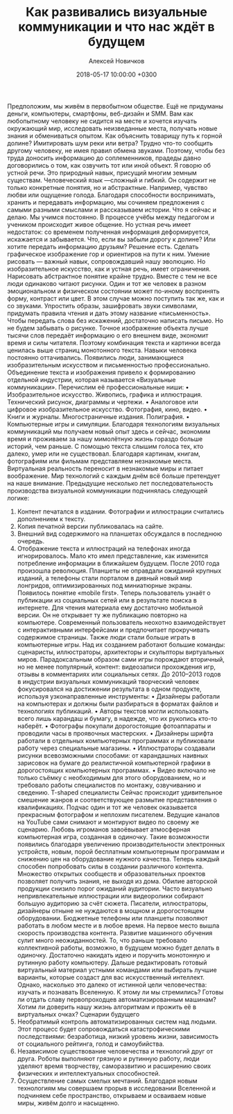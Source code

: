 ﻿---
layout: post
title:  Как развивались визуальные коммуникации и что нас ждёт в будущем
date:   2018-05-17 10:00:00 +0300
categories: [text]
tags: [trend, tech, communication]
author: Алексей Новичков
---
Предположим, мы живём в первобытном обществе. Ещё не придуманы деньги, компьютеры, смартфоны, веб-дизайн и SMM. Вам как любопытному человеку не сидится на месте и хочется изучать окружающий мир, исследовать неизведанные места, получать новые знания и обмениваться опытом. 
Как объяснить товарищу путь к горной долине? Имитировать шум реки или ветра? Трудно что-то сообщить другому человеку, не имея правил обмена звуками. Поэтому, чтобы без труда доносить информацию до соплеменников, прадеды давно договорились о том, как озвучить тот или иной объект.
Я говорю об устной речи. Это природный навык, присущий многим земным существам. Человеческий язык —сложный и гибкий. Он содержит не только конкретные понятия, но и абстрактные. Например, чувство любви или ощущение голода. Благодаря способности воспринимать, хранить и передавать информацию, мы сочиняем предложения с самыми разными смыслами и рассказываем истории. Что я сейчас и делаю.
Мы учимся постоянно. В процессе учёбы между педагогом и учеником происходит живое общение. Но устная речь имеет недостаток: со временем полученная информация деформируется, искажается и забывается.
Что, если вы забыли дорогу к долине? Или хотите передать информацию друзьям? Решение есть. Сделать графическое изображение гор и ориентиров на пути к ним.
Умение рисовать — важный навык, сопровождавший нашу эволюцию. Но изобразительное искусство, как и устная речь, имеет ограничения. Нарисовать абстрактное понятие крайне трудно. Вместе с тем не все люди одинаково читают рисунки. Один и тот же человек в разном эмоциональном и физическом состоянии может по-иному воспринять форму, контраст или цвет.
В этом случае можно поступить так же, как и со звуками. Упростить образы, зашифровать звуки символами, придумать правила чтения и дать этому название «письменность». Чтобы передать слова без искажений, достаточно написать письмо. 
Но не будем забывать о рисунке. Точное изображение объекта лучше тысячи слов передаёт информацию о его внешнем виде, экономит время и силы читателя. Поэтому комбинация текста и картинки всегда ценилась выше страниц монотонного текста.
Навыки человека постоянно оттачивались. Появились люди, занимающиеся изобразительным искусством и письменностью профессионально. Объединение текста и изображения привело к формированию отдельной индустрии, которая называется «Визуальные коммуникации». Перечислим её профессиональные ниши:
•	Изобразительное искусство. Живопись, графика и иллюстрация. Технический рисунок, диаграммы и чертежи.
•	Аналоговое или цифровое изобразительное искусство. Фотография, кино, видео.
•	Книги и журналы. Многостраничные издания. Полиграфия.
•	Компьютерные игры и симуляции.
Благодаря технологиям визуальных коммуникаций мы получаем новый опыт здесь и сейчас, экономим время и проживаем за нашу мимолётную жизнь гораздо больше историй, чем раньше. С помощью текста слышим голоса тех, кто далеко, умер или не существовал. Благодаря картинам, книгам, фотографиям или фильмам представляем незнакомые места. Виртуальная реальность переносит в незнакомые миры и питает воображение. Мир технологий с каждым днём всё больше претендует на наше внимание.
Предыдущие несколько лет последовательность производства визуальной коммуникации подчинялась следующей логике: 
1. Контент печатался в издании. Фотографии и иллюстрации считались дополнением к тексту.
2. Копия печатной версии публиковалась на сайте. 
3. Внешний вид содержимого на планшетах обсуждался в последнюю очередь.
4. Отображение текста и иллюстраций на телефонах иногда игнорировалось. 
Мало кто имел представление, как изменится потребление информации в ближайшем будущем.
После 2010 года произошла революция. Планшеты не оправдали ожиданий крупных изданий, а телефоны стали порталом в дивный новый мир лонгридов, оптимизированных под миниатюрные экраны. Появилось понятие «mobile first». 
Теперь пользователь узнаёт о публикации из социальных сетей или в результате поиска в интернете. Для чтения материала ему достаточно мобильной версии. Он не открывает ту же публикацию повторно на компьютере. Современный пользователь неохотно взаимодействует с интерактивными интерфейсами и предпочитает прокручивать содержимое страницы.
Также люди стали больше играть в компьютерные игры. Над их созданием работают большие команды: сценаристы, иллюстраторы, архитекторы и скульпторы виртуальных миров. Парадоксальным образом сами игры порождают вторичный, но не менее популярный, контент: видеозаписи прохождения игр, отзывы в комментариях или социальных сетях.
До 2010–2013 годов в индустрии визуальных коммуникаций творческий человек фокусировался на достижении результата в одном продукте, используя узконаправленные инструменты:
•	Дизайнеры работали на компьютерах и должны были разбираться в форматах файлов и технологиях публикаций.
•	Авторы текстов могли использовать всего лишь карандаш и бумагу, в надежде, что их рукопись кто-то наберёт.
•	Фотографы покупали дорогостоящие фотоаппараты и проводили часы в проявочных мастерских.
•	Дизайнеры шрифта работали в отдельных компьютерных программах и публиковали работу через специальные магазины.
•	Иллюстраторы создавали рисунки всевозможными способами: от карандашных наивных зарисовок на бумаге до реалистичной компьютерной графики в дорогостоящих компьютерных программах.
•	Видео включало не только съёмку с необходимым для этого оборудованием, но и требовало работы специалистов по монтажу, озвучиванию и сведению.
T-shaped специалисты
Сейчас происходит удивительное смешение жанров и соответствующее размытие представления о квалификациях. Подчас один и тот же человек оказывается прекрасным фотографом и неплохим писателем. Ведущие каналов на YouTube сами снимают и монтируют видео по своему же сценарию. Любовь игроманов завоёвывает атмосферная компьютерная игра, созданная в одиночку.
Такие возможности появились благодаря увеличению производительности электронных устройств, новым, порой бесплатным компьютерным программам и снижению цен на оборудование нужного качества. Теперь каждый способен попробовать силы в создании различного контента. Множество открытых сообществ и образовательных проектов позволяет получить знания, не выходя из дома.
Обилие авторской продукции снизило порог ожиданий аудитории. Часто визуально непривлекательные иллюстрации или видеоролики собирают большую аудиторию за счёт сюжета.
Писатели, иллюстраторы, дизайнеры отныне не нуждаются в мощном и дорогостоящем оборудовании. Бюджетные телефоны или планшеты позволяют работать в любом месте и в любое время. На первое место вышла скорость производства контента.
Развитие машинного обучения сулит много неожиданностей. То, что раньше требовало коллективной работы, возможно, в будущем можно будет делать в одиночку. Достаточно накидать идею и поручить монотонную и рутинную работу компьютеру. Дальше редактировать готовый виртуальный материал устными командами или выбирать лучшие варианты, которые создаст для вас искусственный интеллект.
Однако, насколько это далеко от истинной цели человечества: изучать и познавать Вселенную. К этому ли мы стремились? Готовы ли отдать славу первопроходцев автоматизированным машинам? Хотим ли доверить нашу жизнь алгоритмам и прожить её в виртуальных очках?
Сценарии будущего
1. Необратимый контроль автоматизированных систем над людьми. Этот процесс будет сопровождаться катастрофическими последствиями: безработица, низкий уровень жизни, зависимость от социального рейтинга, голод и самоубийства.
2. Независимое существование человечества и технологий друг от друга. Роботы выполняют грязную и рутинную работу, люди уделяют время творчеству, саморазвитию и расширению своих физических и интеллектуальных способностей.
3. Осуществление самых смелых мечтаний. Благодаря новым технологиям мы совершаем прорыв в исследовании Вселенной и подчиняем себе пространство, открываем и осваиваем новые миры, живём долго и насыщенно.
